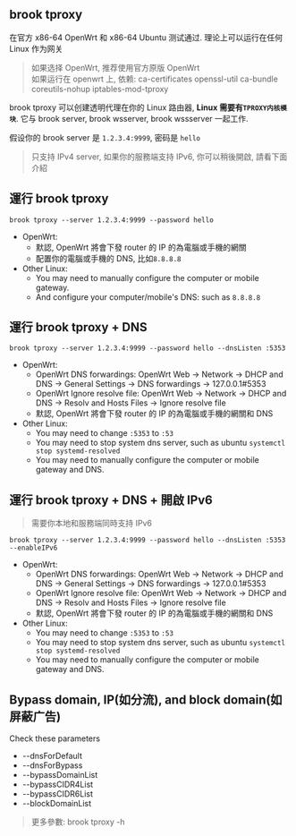 ## brook tproxy

在官方 x86-64 OpenWrt 和 x86-64 Ubuntu 测试通过. 理论上可以运行在任何 Linux 作为网关

> 如果选择 OpenWrt, 推荐使用官方原版 OpenWrt<br/>
> 如果运行在 openwrt 上, 依赖: ca-certificates openssl-util ca-bundle coreutils-nohup iptables-mod-tproxy

brook tproxy 可以创建透明代理在你的 Linux 路由器, **Linux 需要有`TPROXY内核模块`**. 它与 brook server, brook wsserver, brook wssserver 一起工作.

假设你的 brook server 是 `1.2.3.4:9999`, 密码是 `hello`

> 只支持 IPv4 server, 如果你的服務端支持 IPv6, 你可以稍後開啟, 請看下面介紹

## 運行 brook tproxy

```
brook tproxy --server 1.2.3.4:9999 --password hello
```

-   OpenWrt:
    -   默認, OpenWrt 將會下發 router 的 IP 的為電腦或手機的網關
    -   配置你的電腦或手機的 DNS, 比如`8.8.8.8`
-   Other Linux:
    -   You may need to manually configure the computer or mobile gateway.
    -   And configure your computer/mobile's DNS: such as `8.8.8.8`

## 運行 brook tproxy + DNS

```
brook tproxy --server 1.2.3.4:9999 --password hello --dnsListen :5353
```

-   OpenWrt:
    -   OpenWrt DNS forwardings: OpenWrt Web -> Network -> DHCP and DNS -> General Settings -> DNS forwardings -> 127.0.0.1#5353
    -   OpenWrt Ignore resolve file: OpenWrt Web -> Network -> DHCP and DNS -> Resolv and Hosts Files -> Ignore resolve file
    -   默認, OpenWrt 將會下發 router 的 IP 的為電腦或手機的網關和 DNS
-   Other Linux:
    -   You may need to change `:5353` to `:53`
    -   You may need to stop system dns server, such as ubuntu `systemctl stop systemd-resolved`
    -   You may need to manually configure the computer or mobile gateway and DNS.

## 運行 brook tproxy + DNS + 開啟 IPv6

> 需要你本地和服務端同時支持 IPv6

```
brook tproxy --server 1.2.3.4:9999 --password hello --dnsListen :5353 --enableIPv6
```

-   OpenWrt:
    -   OpenWrt DNS forwardings: OpenWrt Web -> Network -> DHCP and DNS -> General Settings -> DNS forwardings -> 127.0.0.1#5353
    -   OpenWrt Ignore resolve file: OpenWrt Web -> Network -> DHCP and DNS -> Resolv and Hosts Files -> Ignore resolve file
    -   默認, OpenWrt 將會下發 router 的 IP 的為電腦或手機的網關和 DNS
-   Other Linux:
    -   You may need to change `:5353` to `:53`
    -   You may need to stop system dns server, such as ubuntu `systemctl stop systemd-resolved`
    -   You may need to manually configure the computer or mobile gateway and DNS.

## Bypass domain, IP(如分流), and block domain(如屏蔽广告)

Check these parameters

-   --dnsForDefault
-   --dnsForBypass
-   --bypassDomainList
-   --bypassCIDR4List
-   --bypassCIDR6List
-   --blockDomainList

> 更多參數: brook tproxy -h
